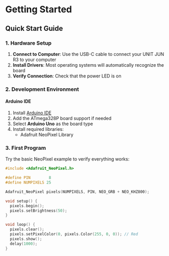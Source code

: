 # Getting Started

## Quick Start Guide

### 1. Hardware Setup

1. **Connect to Computer**: Use the USB-C cable to connect your UNIT JUN R3 to your computer
2. **Install Drivers**: Most operating systems will automatically recognize the board
3. **Verify Connection**: Check that the power LED is on

### 2. Development Environment

#### Arduino IDE
1. Install [Arduino IDE](https://www.arduino.cc/en/software) 
2. Add the ATmega328P board support if needed
3. Select **Arduino Uno** as the board type
4. Install required libraries:
   - Adafruit NeoPixel Library

### 3. First Program

Try the basic NeoPixel example to verify everything works:

```cpp
#include <Adafruit_NeoPixel.h>

#define PIN        8
#define NUMPIXELS 25

Adafruit_NeoPixel pixels(NUMPIXELS, PIN, NEO_GRB + NEO_KHZ800);

void setup() {
  pixels.begin();
  pixels.setBrightness(50);
}

void loop() {
  pixels.clear();
  pixels.setPixelColor(0, pixels.Color(255, 0, 0)); // Red
  pixels.show();
  delay(1000);
}
```


